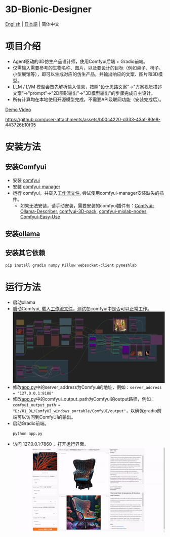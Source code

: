 # 3D-Bionic-Designer

[English](./README_EN.md) | [日本語](./README_JP.md) | 简体中文

# 项目介绍
- Agent驱动的3D仿生产品设计师，使用Comfyui后端 + Gradio前端。
- 仅需输入需要参考的生物名称、图片，以及要设计的目标（例如桌子、椅子、小型展馆等），即可以生成对应的仿生产品，并输出响应的文案、图片和3D模型。
- LLM / LVM 模型会首先解析输入信息，按照"设计思路文案"→"方案视觉描述文案"→"prompt"→"2D图形输出"→"3D模型输出"的步骤完成自主设计。
- 所有计算均在本地使用开源模型完成，不需要API及联网功能（安装完成后）。

[Demo Video](https://raw.githubusercontent.com/shengyu-meng/3D-Bionic-Designer/main/asset/3D_bio_desigenr_demo_mute.mp4)

https://github.com/user-attachments/assets/b00c4220-d333-43af-80e8-443726b10f05

# 安装方法
## 安装Comfyui
- 安装 [comfyui](https://github.com/comfyanonymous/ComfyUI?tab=readme-ov-file#installing)
- 安装 [comfyui-manager](https://github.com/ltdrdata/ComfyUI-Manager?tab=readme-ov-file)
- 运行 comfyui，并载入[工作流文件](./3D-Bionic-Product-Designer-V10.json), 尝试使用comfyui-manager安装缺失的插件。
    - 如果无法安装，请手动安装，需要安装的comfyui插件有：[Comfyui-Ollama-Describer](https://github.com/alisson-anjos/ComfyUI-Ollama-Describer), [comfyui-3D-pack](https://github.com/MrForExample/ComfyUI-3D-Pack), [comfyui-mixlab-nodes](https://github.com/shadowcz007/comfyui-mixlab-nodes), [Comfyui-Easy-Use](https://github.com/yolain/ComfyUI-Easy-Use)

## 安装[ollama](https://ollama.com/)

## 安装其它依赖

```bash
pip install gradio numpy Pillow websocket-client pymeshlab
```

# 运行方法
- 启动ollama
- 启动Comfyui, 载入[工作流文件](./3D-Bionic-Product-Designer-V10.json)，测试在comfyui中是否可以正常工作。
![3D-Bionic-Designer-workflow-preview](./asset/workflow_preview.jpg)
- 修改[app.py](./app.py)中的server_address为Comfyui的地址，例如：`server_address = "127.0.0.1:8188"`
- 修改[app.py](./app.py)中的comfyui_output_path为Comfyui的output路径，例如：`comfyui_output_path = "D:/01_DL/ComfyUI_windows_portable/ComfyUI/output"`，以确保gradio前端可以访问到ComfyUI的输出。
- 启动Gradio前端。
    ```bash
    python app.py
    ```
- 访问 127.0.0.1:7860 ，打开运行界面。
![3D-Bionic-Designer-UI](./asset/Gradio_UI.jpg)



